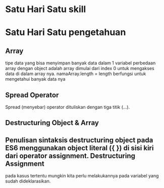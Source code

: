 # Satu Hari Satu skill 
# Satu Hari Satu pengetahuan
Array
-----
tipe data yang bisa menyimpan banyak data dalam 1 variabel
perbedaan array dengan object adalah array dimulai dari index 0 untuk mengakses data di dalam array nya.
namaArray.length = length berfungsi untuk mengetahui banyak data nya  

Spread Operator
---------------
Spread (menyebar) operator  dituliskan dengan tiga titik (...).

Destructuring Object & Array
----------------------------
Penulisan sintaksis destructuring object pada ES6 menggunakan object literal ({ }) di sisi kiri dari operator assignment.
Destructuring Assignment
------------------------
pada kasus tertentu mungkin kita perlu melakukannya pada variabel yang sudah dideklarasikan.